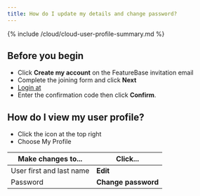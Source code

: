 ```yaml
---
title: How do I update my details and change password?
---
```


{% include /cloud/cloud-user-profile-summary.md %}

## Before you begin

* Click **Create my account** on the FeatureBase invitation email
* Complete the joining form and click **Next**
* [Login at](https://cloud.featurebase.com/login)
* Enter the confirmation code then click **Confirm**.

## How do I view my user profile?

* Click the icon at the top right
* Choose My Profile

| Make changes to... | Click... |
|---|---|
| User first and last name | **Edit** |
| Password | **Change password** |
